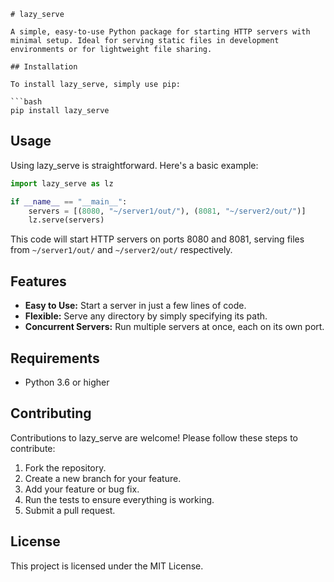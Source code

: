 ```
# lazy_serve

A simple, easy-to-use Python package for starting HTTP servers with minimal setup. Ideal for serving static files in development environments or for lightweight file sharing.

## Installation

To install lazy_serve, simply use pip:

```bash
pip install lazy_serve
```

## Usage

Using lazy_serve is straightforward. Here's a basic example:

```python
import lazy_serve as lz

if __name__ == "__main__":
    servers = [(8080, "~/server1/out/"), (8081, "~/server2/out/")]
    lz.serve(servers)
```

This code will start HTTP servers on ports 8080 and 8081, serving files from `~/server1/out/` and `~/server2/out/` respectively.

## Features

- **Easy to Use:** Start a server in just a few lines of code.
- **Flexible:** Serve any directory by simply specifying its path.
- **Concurrent Servers:** Run multiple servers at once, each on its own port.

## Requirements

- Python 3.6 or higher

## Contributing

Contributions to lazy_serve are welcome! Please follow these steps to contribute:

1. Fork the repository.
2. Create a new branch for your feature.
3. Add your feature or bug fix.
4. Run the tests to ensure everything is working.
5. Submit a pull request.

## License

This project is licensed under the MIT License.
